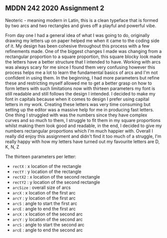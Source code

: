 ## MDDN 242 2020 Assignment 2

Neoteric - meaning modern in Latin, this is a clean typeface that is formed by two arcs and two rectangles and gives off a playful and powerful vibe.

From day one I had a general idea of what I was going to do, originally drawing my letters up on paper helped me when it came to the coding side of it. My design has been cohesive throughout this process with a few refinements made. One of the biggest changes I made was changing from a rectangular proportion to a square proportion, this square blocky look made the letters have a better structure that I intended to have. Working with arcs was always scary for me since I found them very confusing however this process helps me a lot to learn the fundamental basics of arcs and I'm not confident in using them. In the beginning, I had more parameters but refine these and restricting myself allowed me to get a better grasp on how to form letters with such limitations now with thirteen parameters my font is still readable and still follows the design I  intended. I decided to make my font in capitals because when it comes to design I prefer using capital letters in my work. Creating these letters was very time consuming but setting up the editor was a massive help for me in producing fast letters.  One thing I struggled with was the numbers since they have complex curves and so much to them, I struggle to fit them in my square proportions whilst making them look good and readable, in the end, I decided to give my numbers rectangular proportions which I'm much happier with. Overall I really did enjoy this assignment and didn't find it too much of a struggle, I'm really happy with how my letters have turned out my favourite letters are D, K, N, Z

The thirteen parameters per letter:
  * `rectX` : x location of the rectangle
  * `rectY` : y location of the rectangle
  * `rectX2` : x location of the second rectangle
  * `rectY2` : y location of the second rectangle
  * `arcSize` : overall size of arcs 
  * `arcX` : x location of the first arc
  * `arcY` : y location of the first arc
  * `arcS` : angle to start the first arc
  * `arcE` : angle to end the first arc
  * `arcX` : x location of the second arc
  * `arcY` : y location of the second arc
  * `arcS` : angle to start the second arc
  * `arcE` : angle to end the second arc


